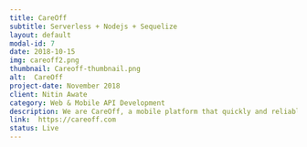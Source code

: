 ```yaml
---
title: CareOff
subtitle: Serverless + Nodejs + Sequelize
layout: default
modal-id: 7
date: 2018-10-15
img: careoff2.png
thumbnail: Careoff-thumbnail.png
alt:  CareOff
project-date: November 2018
client: Nitin Awate
category: Web & Mobile API Development
description: We are CareOff, a mobile platform that quickly and reliably connects caregivers to residential care homes, with a high wage for workers and low costs for employers.
link:  https://careoff.com
status: Live
---
```

